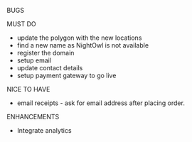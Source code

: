 BUGS

MUST DO
- update the polygon with the new locations
- find a new name as NightOwl is not available
- register the domain
- setup email
- update contact details
- setup payment gateway to go live


NICE TO HAVE
- email receipts - ask for email address after placing order.

ENHANCEMENTS
- Integrate analytics